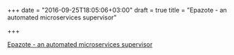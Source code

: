 +++
date = "2016-09-25T18:05:06+03:00"
draft = true
title = "Epazote - an automated microservices supervisor"

+++

<p><a href="https://epazote.io">Epazote - an automated microservices supervisor</a></p>
